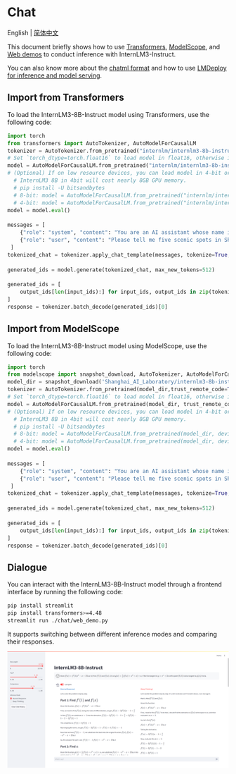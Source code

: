 # Chat

English | [简体中文](./README_zh-CN.md)

This document briefly shows how to use [Transformers](#import-from-transformers), [ModelScope](#import-from-modelscope), and [Web demos](#dialogue) to conduct inference with InternLM3-Instruct.

You can also know more about the [chatml format](./chat_format.md) and how to use [LMDeploy for inference and model serving](./lmdeploy.md).

## Import from Transformers

To load the InternLM3-8B-Instruct model using Transformers, use the following code:

```python
import torch
from transformers import AutoTokenizer, AutoModelForCausalLM
tokenizer = AutoTokenizer.from_pretrained("internlm/internlm3-8b-instruct", trust_remote_code=True)
# Set `torch_dtype=torch.float16` to load model in float16, otherwise it will be loaded as float32 and might cause OOM Error.
model = AutoModelForCausalLM.from_pretrained("internlm/internlm3-8b-instruct", trust_remote_code=True, torch_dtype=torch.float16)
# (Optional) If on low resource devices, you can load model in 4-bit or 8-bit to further save GPU memory via bitsandbytes.
  # InternLM3 8B in 4bit will cost nearly 8GB GPU memory.
  # pip install -U bitsandbytes
  # 8-bit: model = AutoModelForCausalLM.from_pretrained("internlm/internlm3-8b-instruct", device_map="auto", trust_remote_code=True, load_in_8bit=True)
  # 4-bit: model = AutoModelForCausalLM.from_pretrained("internlm/internlm3-8b-instruct", device_map="auto", trust_remote_code=True, load_in_4bit=True)
model = model.eval()

messages = [
    {"role": "system", "content": "You are an AI assistant whose name is InternLM."},
    {"role": "user", "content": "Please tell me five scenic spots in Shanghai"},
 ]
tokenized_chat = tokenizer.apply_chat_template(messages, tokenize=True, add_generation_prompt=True, return_tensors="pt")

generated_ids = model.generate(tokenized_chat, max_new_tokens=512)

generated_ids = [
    output_ids[len(input_ids):] for input_ids, output_ids in zip(tokenized_chat, generated_ids)
]
response = tokenizer.batch_decode(generated_ids)[0]
```

## Import from ModelScope

To load the InternLM3-8B-Instruct model using ModelScope, use the following code:

```python
import torch
from modelscope import snapshot_download, AutoTokenizer, AutoModelForCausalLM
model_dir = snapshot_download('Shanghai_AI_Laboratory/internlm3-8b-instruct')
tokenizer = AutoTokenizer.from_pretrained(model_dir,trust_remote_code=True)
# Set `torch_dtype=torch.float16` to load model in float16, otherwise it will be loaded as float32 and might cause OOM Error.
model = AutoModelForCausalLM.from_pretrained(model_dir, trust_remote_code=True, torch_dtype=torch.float16)
# (Optional) If on low resource devices, you can load model in 4-bit or 8-bit to further save GPU memory via bitsandbytes.
  # InternLM3 8B in 4bit will cost nearly 8GB GPU memory.
  # pip install -U bitsandbytes
  # 8-bit: model = AutoModelForCausalLM.from_pretrained(model_dir, device_map="auto", trust_remote_code=True, load_in_8bit=True)
  # 4-bit: model = AutoModelForCausalLM.from_pretrained(model_dir, device_map="auto", trust_remote_code=True, load_in_4bit=True)
model = model.eval()

messages = [
    {"role": "system", "content": "You are an AI assistant whose name is InternLM."},
    {"role": "user", "content": "Please tell me five scenic spots in Shanghai"},
 ]
tokenized_chat = tokenizer.apply_chat_template(messages, tokenize=True, add_generation_prompt=True, return_tensors="pt")

generated_ids = model.generate(tokenized_chat, max_new_tokens=512)

generated_ids = [
    output_ids[len(input_ids):] for input_ids, output_ids in zip(tokenized_chat, generated_ids)
]
response = tokenizer.batch_decode(generated_ids)[0]
```

## Dialogue

You can interact with the InternLM3-8B-Instruct model through a frontend interface by running the following code:

```bash
pip install streamlit
pip install transformers>=4.48
streamlit run ./chat/web_demo.py
```

It supports switching between different inference modes and comparing their responses.

![demo](../assets/web_demo.png)
